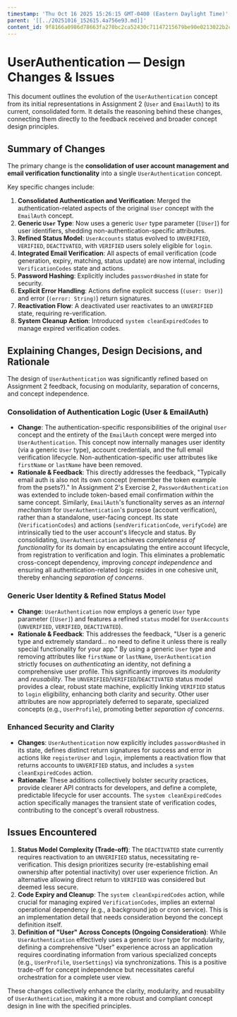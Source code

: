 ```yaml
---
timestamp: 'Thu Oct 16 2025 15:26:15 GMT-0400 (Eastern Daylight Time)'
parent: '[[../20251016_152615.4a756e93.md]]'
content_id: 9f8166a0986d78663fa270bc2ca52430c71147215679be90e0213022b2c91324
---
```


# UserAuthentication — Design Changes & Issues

This document outlines the evolution of the `UserAuthentication` concept from its initial representations in Assignment 2 (`User` and `EmailAuth`) to its current, consolidated form. It details the reasoning behind these changes, connecting them directly to the feedback received and broader concept design principles.

## Summary of Changes

The primary change is the **consolidation of user account management and email verification functionality** into a single `UserAuthentication` concept.

Key specific changes include:

1. **Consolidated Authentication and Verification**: Merged the authentication-related aspects of the original `User` concept with the `EmailAuth` concept.
2. **Generic `User` Type**: Now uses a generic `User` type parameter (`[User]`) for user identifiers, shedding non-authentication-specific attributes.
3. **Refined Status Model**: `UserAccounts` status evolved to `UNVERIFIED`, `VERIFIED`, `DEACTIVATED`, with `VERIFIED` users solely eligible for `login`.
4. **Integrated Email Verification**: All aspects of email verification (code generation, expiry, matching, status update) are now internal, including `VerificationCodes` state and actions.
5. **Password Hashing**: Explicitly includes `passwordHashed` in state for security.
6. **Explicit Error Handling**: Actions define explicit success (`(user: User)`) and error (`(error: String)`) return signatures.
7. **Reactivation Flow**: A deactivated user reactivates to an `UNVERIFIED` state, requiring re-verification.
8. **System Cleanup Action**: Introduced `system cleanExpiredCodes` to manage expired verification codes.

## Explaining Changes, Design Decisions, and Rationale

The design of `UserAuthentication` was significantly refined based on Assignment 2 feedback, focusing on modularity, separation of concerns, and concept independence.

### Consolidation of Authentication Logic (User & EmailAuth)

* **Change**: The authentication-specific responsibilities of the original `User` concept and the entirety of the `EmailAuth` concept were merged into `UserAuthentication`. This concept now internally manages user identity (via a generic `User` type), account credentials, and the full email verification lifecycle. Non-authentication-specific user attributes like `firstName` or `lastName` have been removed.
* **Rationale & Feedback**: This directly addresses the feedback, "Typically email auth is also not its own concept (remember the token example from the psets?)." In Assignment 2's Exercise 2, `PasswordAuthentication` was extended to include token-based email confirmation *within* the same concept. Similarly, `EmailAuth`'s functionality serves as an *internal mechanism* for `UserAuthentication`'s purpose (account verification), rather than a standalone, user-facing concept. Its state (`VerificationCodes`) and actions (`sendVerificationCode`, `verifyCode`) are intrinsically tied to the user account's lifecycle and status. By consolidating, `UserAuthentication` achieves *completeness of functionality* for its domain by encapsulating the entire account lifecycle, from registration to verification and login. This eliminates a problematic cross-concept dependency, improving *concept independence* and ensuring all authentication-related logic resides in one cohesive unit, thereby enhancing *separation of concerns*.

### Generic User Identity & Refined Status Model

* **Change**: `UserAuthentication` now employs a generic `User` type parameter (`[User]`) and features a refined `status` model for `UserAccounts` (`UNVERIFIED`, `VERIFIED`, `DEACTIVATED`).
* **Rationale & Feedback**: This addresses the feedback, "User is a generic type and extremely standard... no need to define it unless there is really special functionality for your app." By using a generic `User` type and removing attributes like `firstName` or `lastName`, `UserAuthentication` strictly focuses on *authenticating* an identity, not defining a comprehensive user profile. This significantly improves its *modularity* and *reusability*. The `UNVERIFIED`/`VERIFIED`/`DEACTIVATED` status model provides a clear, robust state machine, explicitly linking `VERIFIED` status to `login` eligibility, enhancing both clarity and security. Other user attributes are now appropriately deferred to separate, specialized concepts (e.g., `UserProfile`), promoting better *separation of concerns*.

### Enhanced Security and Clarity

* **Changes**: `UserAuthentication` now explicitly includes `passwordHashed` in its state, defines distinct return signatures for success and error in actions like `registerUser` and `login`, implements a reactivation flow that returns accounts to `UNVERIFIED` status, and includes a `system cleanExpiredCodes` action.
* **Rationale**: These additions collectively bolster security practices, provide clearer API contracts for developers, and define a complete, predictable lifecycle for user accounts. The `system cleanExpiredCodes` action specifically manages the transient state of verification codes, contributing to the concept's overall robustness.

## Issues Encountered

1. **Status Model Complexity (Trade-off)**: The `DEACTIVATED` state currently requires reactivation to an `UNVERIFIED` status, necessitating re-verification. This design prioritizes security (re-establishing email ownership after potential inactivity) over user experience friction. An alternative allowing direct return to `VERIFIED` was considered but deemed less secure.
2. **Code Expiry and Cleanup**: The `system cleanExpiredCodes` action, while crucial for managing expired `VerificationCodes`, implies an external operational dependency (e.g., a background job or cron service). This is an implementation detail that needs consideration beyond the concept definition itself.
3. **Definition of "User" Across Concepts (Ongoing Consideration)**: While `UserAuthentication` effectively uses a generic `User` type for modularity, defining a comprehensive "User" experience across an application requires coordinating information from various specialized concepts (e.g., `UserProfile`, `UserSettings`) via synchronizations. This is a positive trade-off for concept independence but necessitates careful orchestration for a complete user view.

These changes collectively enhance the clarity, modularity, and reusability of `UserAuthentication`, making it a more robust and compliant concept design in line with the specified principles.
